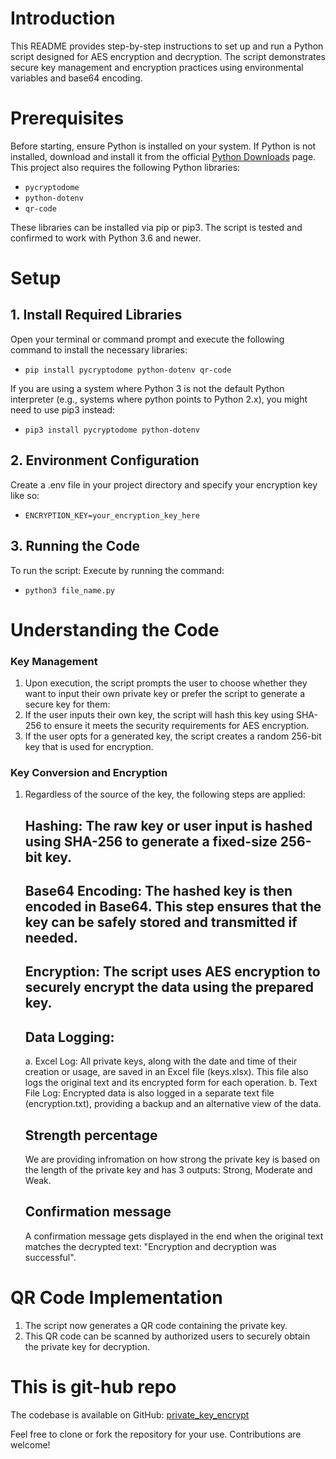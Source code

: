 # Introduction

This README provides step-by-step instructions to set up and run a Python script designed for AES encryption and decryption. The script demonstrates secure key management and encryption practices using environmental variables and base64 encoding.

# Prerequisites

Before starting, ensure Python is installed on your system. If Python is not installed, download and install it from the official [Python Downloads](https://www.python.org/downloads/) page. This project also requires the following Python libraries:

- `pycryptodome`
- `python-dotenv`
- `qr-code`

These libraries can be installed via pip or pip3. The script is tested and confirmed to work with Python 3.6 and newer.

# Setup

## 1. Install Required Libraries

Open your terminal or command prompt and execute the following command to install the necessary libraries:

- `pip install pycryptodome python-dotenv qr-code`

If you are using a system where Python 3 is not the default Python interpreter (e.g., systems where python points to Python 2.x), you might need to use pip3 instead:

- `pip3 install pycryptodome python-dotenv`

## 2. Environment Configuration

Create a .env file in your project directory and specify your encryption key like so:

- `ENCRYPTION_KEY=your_encryption_key_here`

## 3. Running the Code

To run the script:
Execute by running the command:

- `python3 file_name.py`

# Understanding the Code

### Key Management

1. Upon execution, the script prompts the user to choose whether they want to input their own private key or prefer the script to generate a secure key for them:
2. If the user inputs their own key, the script will hash this key using SHA-256 to ensure it meets the security requirements for AES encryption.
3. If the user opts for a generated key, the script creates a random 256-bit key that is used for encryption.

### Key Conversion and Encryption

1. Regardless of the source of the key, the following steps are applied:

   ## Hashing: The raw key or user input is hashed using SHA-256 to generate a fixed-size 256-bit key.

   ## Base64 Encoding: The hashed key is then encoded in Base64. This step ensures that the key can be safely stored and transmitted if needed.

   ## Encryption: The script uses AES encryption to securely encrypt the data using the prepared key.

   ## Data Logging:

   a. Excel Log: All private keys, along with the date and time of their creation or usage, are saved in an Excel file (keys.xlsx). This file also logs the original text and its encrypted form for each operation.
   b. Text File Log: Encrypted data is also logged in a separate text file (encryption.txt), providing a backup and an alternative view of the data.

   ## Strength percentage

   We are providing infromation on how strong the private key is based on the length of the private key and has 3 outputs: Strong, Moderate and Weak.

   ## Confirmation message

   A confirmation message gets displayed in the end when the original text matches the decrypted text: "Encryption and decryption was successful".

# QR Code Implementation
1. The script now generates a QR code containing the private key.
2. This QR code can be scanned by authorized users to securely obtain the private key for decryption.

# This is git-hub repo
The codebase is available on GitHub: <a href="https://github.com/rk94407/private_key_encrypt"> private_key_encrypt </a>

Feel free to clone or fork the repository for your use. Contributions are welcome!
